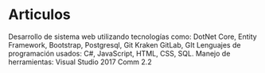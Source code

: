 # Articulos

Desarrollo de sistema web utilizando tecnologías como: DotNet Core, Entity
Framework, Bootstrap, Postgresql, Git Kraken GitLab, GIt
Lenguajes de programación usados: C#, JavaScript, HTML, CSS, SQL.
Manejo de herramientas: Visual Studio 2017 Comm
2.2